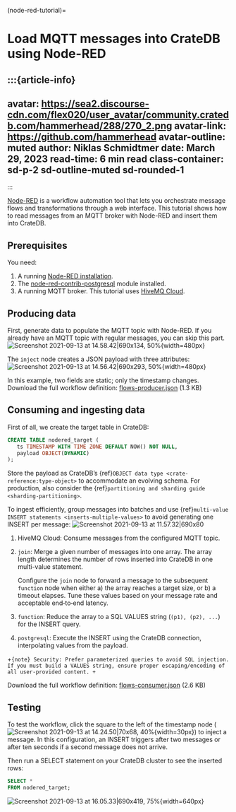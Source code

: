 (node-red-tutorial)=
# Load MQTT messages into CrateDB using Node-RED

:::{article-info}
---
avatar: https://sea2.discourse-cdn.com/flex020/user_avatar/community.cratedb.com/hammerhead/288/270_2.png
avatar-link: https://github.com/hammerhead
avatar-outline: muted
author: Niklas Schmidtmer
date: March 29, 2023
read-time: 6 min read
class-container: sd-p-2 sd-outline-muted sd-rounded-1
---
:::

[Node-RED](https://nodered.org/) is a workflow automation tool that lets you orchestrate message flows and transformations through a web interface.
This tutorial shows how to read messages from an MQTT broker with Node-RED and insert them into CrateDB.

## Prerequisites

You need:
1. A running [Node-RED installation](https://nodered.org/#get-started).
2. The [node-red-contrib-postgresql](https://github.com/alexandrainst/node-red-contrib-postgresql) module installed.
3. A running MQTT broker. This tutorial uses [HiveMQ Cloud](https://www.hivemq.com/).

## Producing data

First, generate data to populate the MQTT topic with Node-RED. If you already
have an MQTT topic with regular messages, you can skip this part.
![Screenshot 2021-09-13 at 14.58.42|690x134, 50%](https://us1.discourse-cdn.com/flex020/uploads/crate/original/1X/5722946039148ca6ce69702d963f9f842c4f972c.png){width=480px}

The `inject` node creates a JSON payload with three attributes:
![Screenshot 2021-09-13 at 14.56.42|690x293, 50%](https://us1.discourse-cdn.com/flex020/uploads/crate/original/1X/8084a53e544d681e79f85d780c621a340a7d0d30.png){width=480px}

In this example, two fields are static; only the timestamp changes.
Download the full workflow definition: [flows-producer.json](https://community.cratedb.com/uploads/short-url/eOvAk3XzDkRbNZjcZV0pZ0SnGu4.json) (1.3 KB)

## Consuming and ingesting data

First of all, we create the target table in CrateDB:
```sql
CREATE TABLE nodered_target (
   ts TIMESTAMP WITH TIME ZONE DEFAULT NOW() NOT NULL,
   payload OBJECT(DYNAMIC)
);
```

Store the payload as CrateDB’s {ref}`OBJECT data type
<crate-reference:type-object>` to accommodate an evolving schema.
For production, also consider the {ref}`partitioning and sharding guide <sharding-partitioning>`.

To ingest efficiently, group messages into batches and use
{ref}`multi-value INSERT statements <inserts-multiple-values>`
to avoid generating one INSERT per message:
![Screenshot 2021-09-13 at 11.57.32|690x80](https://us1.discourse-cdn.com/flex020/uploads/crate/original/1X/020164a15268330789c6f316e2092245014d3362.png)

1. HiveMQ Cloud: Consume messages from the configured MQTT topic.
2. `join`: Merge a given number of messages into one array. The array length determines the number of rows inserted into CrateDB in one multi-value statement.

   Configure the `join` node to forward a message to the subsequent `function` node when either a) the array reaches a target size, or b) a timeout elapses.
   Tune these values based on your message rate and acceptable end‑to‑end latency.
3. `function`: Reduce the array to a SQL VALUES string (`(p1), (p2), ...`) for the INSERT query.
4. `postgresql`: Execute the INSERT using the CrateDB connection, interpolating values from the payload.

+```{note}
Security: Prefer parameterized queries to avoid SQL injection. If you must
build a VALUES string, ensure proper escaping/encoding of all user-provided
content.
+```

Download the full workflow definition: [flows-consumer.json](https://community.cratedb.com/uploads/short-url/vWxIENgDPhYnoTZuQC7DKJoNdyY.json) (2.6 KB)

## Testing

To test the workflow, click the square to the left of the timestamp node
(![Screenshot 2021-09-13 at 14.24.50|70x68, 40%](https://us1.discourse-cdn.com/flex020/uploads/crate/original/1X/d3e06521d875fe2daa959b3adc9f5bf6a22453e7.png){width=30px})
to inject a message. In this configuration, an INSERT triggers after two
messages or after ten seconds if a second message does not arrive.

Then run a SELECT statement on your CrateDB cluster to see the inserted rows:
```sql
SELECT *
FROM nodered_target;
```
![Screenshot 2021-09-13 at 16.05.33|690x419, 75%](https://us1.discourse-cdn.com/flex020/uploads/crate/original/1X/37e20012ca132be3b1c810cc73340724640fb658.png){width=640px}
